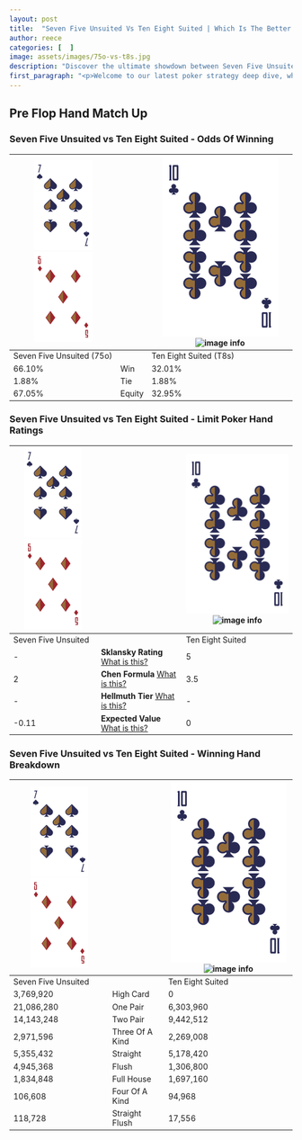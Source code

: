 ```yaml
---
layout: post
title:  "Seven Five Unsuited Vs Ten Eight Suited | Which Is The Better Hand In Poker? A Complete Guide"
author: reece
categories: [  ]
image: assets/images/75o-vs-t8s.jpg
description: "Discover the ultimate showdown between Seven Five Unsuited and Ten Eight Suited in poker! Uncover the odds, strategies, and scenarios where one hand triumphs over the other. Get ready to up your poker game with this thrilling analysis."
first_paragraph: "<p>Welcome to our latest poker strategy deep dive, where we're pitting two distinct hands against each other in a high-stakes showdown: Seven Five Unsuited vs Ten Eight Suited.</p><p>In the dynamic world of poker, every decision counts, and knowing which hand holds the upper hand is key to your success at the table.</p><p>In this article, we'll dissect these two hands, explore the scenarios where one dominates the other, and equip you with the knowledge to make strategic choices that can tip the odds in your favor.</p><p>Get ready to unravel the intriguing dynamics of these poker hands and elevate your game to new heights.</p>"
---
```




[comment]: # (sp0)

## Pre Flop Hand Match Up

<div class="table hand-ratings" markdown="1"> 



### Seven Five Unsuited vs Ten Eight Suited - Odds Of Winning


    
| ![image info](assets/images/hand1/7.png) ![image info](assets/images/hand1/5o.png) |  | ![image info](assets/images/hand2/T.png) ![image info](assets/images/hand2/8s.png) |
| -------- | -------- | -------- |
| Seven Five Unsuited (75o) |  | Ten Eight Suited (T8s) |
| 66.10% | Win | 32.01% |
| 1.88% | Tie | 1.88% |
| 67.05% | Equity | 32.95% |




[comment]: # (sp1)



### Seven Five Unsuited vs Ten Eight Suited - Limit Poker Hand Ratings


    
| ![image info](assets/images/hand1/7.png) ![image info](assets/images/hand1/5o.png) |  | ![image info](assets/images/hand2/T.png) ![image info](assets/images/hand2/8s.png) |
| -------- | -------- | -------- |
| Seven Five Unsuited |  | Ten Eight Suited |
| - | **Sklansky Rating** [What is this?](/sklansky-rating-explained) | 5 |
| 2 | **Chen Formula** [What is this?](/chen-formula-explained) | 3.5 |
| - | **Hellmuth Tier** [What is this?](/Hellmuth-tier-explained) | - |
| -0.11 | **Expected Value** [What is this?](/expected-value-explained) | 0 |




[comment]: # (sp2)



### Seven Five Unsuited vs Ten Eight Suited - Winning Hand Breakdown


    
| ![image info](assets/images/hand1/7.png) ![image info](assets/images/hand1/5o.png) |  | ![image info](assets/images/hand2/T.png) ![image info](assets/images/hand2/8s.png) |
| -------- | -------- | -------- |
| Seven Five Unsuited |  | Ten Eight Suited |
| 3,769,920 | High Card | 0 |
| 21,086,280 | One Pair | 6,303,960 |
| 14,143,248 | Two Pair | 9,442,512 |
| 2,971,596 | Three Of A Kind | 2,269,008 |
| 5,355,432 | Straight | 5,178,420 |
| 4,945,368 | Flush | 1,306,800 |
| 1,834,848 | Full House | 1,697,160 |
| 106,608 | Four Of A Kind | 94,968 |
| 118,728 | Straight Flush | 17,556 |




[comment]: # (sp3)



</div>

[comment]: # (sp4)



[comment]: # (sp5)

